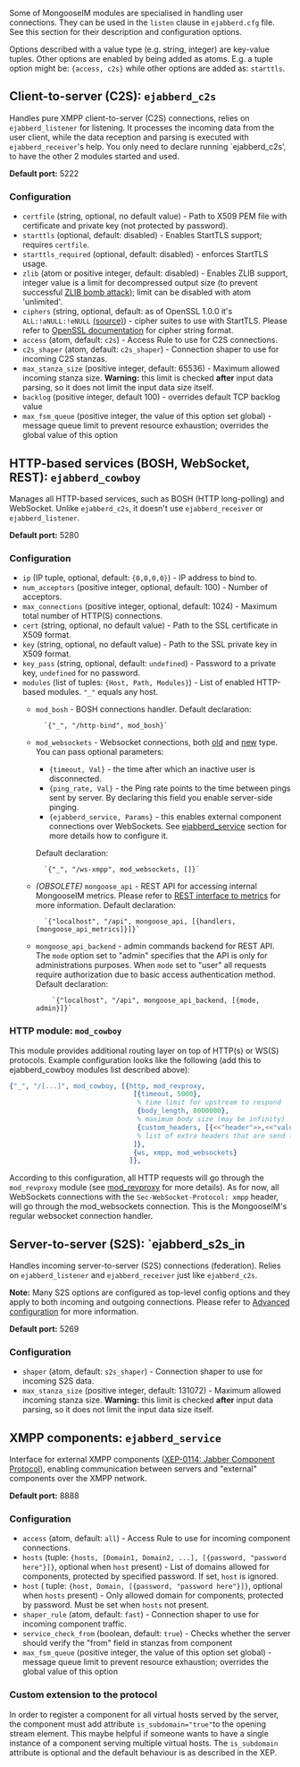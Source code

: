 Some of MongooseIM modules are specialised in handling user connections. They can be used in the `listen` clause in `ejabberd.cfg` file. See this section for their description and configuration options.

Options described with a value type (e.g. string, integer) are key-value tuples. 
Other options are enabled by being added as atoms. E.g. a tuple option might be: `{access, c2s}` while other options are added as: `starttls`.

## Client-to-server (C2S): `ejabberd_c2s`

Handles pure XMPP client-to-server (C2S) connections, relies on `ejabberd_listener` for listening. It processes the incoming data from the user client, while the data reception and parsing is executed with `ejabberd_receiver`'s help. You only need to declare running `ejabberd_c2s’, to have the other 2 modules started and used.

**Default port:** 5222

### Configuration

* `certfile` (string, optional, no default value) - Path to X509 PEM file with certificate and private key (not protected by password).
* `starttls` (optional, default: disabled) - Enables StartTLS support; requires `certfile`.
* `starttls_required` (optional, default: disabled) - enforces StartTLS usage.
* `zlib` (atom or positive integer, default: disabled) - Enables ZLIB support, integer value is a limit for decompressed output size (to prevent successful [ZLIB bomb attack](http://xmpp.org/resources/security-notices/uncontrolled-resource-consumption-with-highly-compressed-xmpp-stanzas/)); limit can be disabled with atom 'unlimited'.
* `ciphers` (string, optional, default: as of OpenSSL 1.0.0 it's `ALL:!aNULL:!eNULL` [(source)](https://www.openssl.org/docs/apps/ciphers.html#CIPHER_STRINGS)) - cipher suites to use with StartTLS. Please refer to [OpenSSL documentation](http://www.openssl.org/docs/apps/ciphers.html) for cipher string format.
* `access` (atom, default: `c2s`) - Access Rule to use for C2S connections.
* `c2s_shaper` (atom, default: `c2s_shaper`) - Connection shaper to use for incoming C2S stanzas.
* `max_stanza_size` (positive integer, default: 65536) - Maximum allowed incoming stanza size. **Warning:** this limit is checked **after** input data parsing, so it does not limit the input data size itself.
* `backlog` (positive integer, default 100) - overrides default TCP backlog value
* `max_fsm_queue` (positive integer, the value of this option set global) - message queue limit to prevent resource exhaustion; overrides the global value of this option

## HTTP-based services (BOSH, WebSocket, REST): `ejabberd_cowboy`

Manages all HTTP-based services, such as BOSH (HTTP long-polling) and WebSocket. Unlike `ejabberd_c2s`, it doesn't use `ejabberd_receiver` or `ejabberd_listener`.

**Default port:** 5280

### Configuration

* `ip` (IP tuple, optional, default: `{0,0,0,0}`) - IP address to bind to.
* `num_acceptors` (positive integer, optional, default: 100) - Number of acceptors.
* `max_connections` (positive integer, optional, default: 1024) - Maximum total number of HTTP(S) connections.
* `cert` (string, optional, no default value) - Path to the SSL certificate in X509 format.
* `key` (string, optional, no default value) - Path to the SSL private key in X509 format.
* `key_pass` (string, optional, default: `undefined`) - Password to a private key, `undefined` for no password.
* `modules` (list of tuples: `{Host, Path, Modules}`) - List of enabled HTTP-based modules. `"_"` equals any host.
    * `mod_bosh` - BOSH connections handler. Default declaration:

            `{"_", "/http-bind", mod_bosh}`

    * `mod_websockets` - Websocket connections, both [old](http://xmpp.org/extensions/xep-0206.html) and [new](http://datatracker.ietf.org/doc/draft-ietf-xmpp-websocket/?include_text=1) type. You can pass optional
    parameters:
        * `{timeout, Val}` - the time after which an inactive user is disconnected.
        * `{ping_rate, Val}` - the Ping rate points to the time between pings sent by server. By declaring this field you enable server-side pinging.
        * `{ejabberd_service, Params}` - this enables external component
            connections over WebSockets. See [ejabberd_service](#ejabberd_service)
            section for more details how to configure it.

        Default declaration:

            `{"_", "/ws-xmpp", mod_websockets, []}`

    * <i>(OBSOLETE)</i> `mongoose_api` - REST API for accessing internal MongooseIM metrics.
        Please refer to [REST interface to metrics](../developers-guide/REST-interface-to-metrics.md)
        for more information. Default declaration:

            `{"localhost", "/api", mongoose_api, [{handlers, [mongoose_api_metrics]}]}`

  * `mongoose_api_backend` -  admin commands backend for REST API. The `mode` option set to "admin" specifies that
   the API is only for administrations purposes. When `mode` set to "user" all requests require authorization due to
   basic access authentication method.
        Default declaration:

            `{"localhost", "/api", mongoose_api_backend, [{mode, admin}]}`

### HTTP module: `mod_cowboy`

This module provides additional routing layer on top of HTTP(s) or
WS(S) protocols. Example configuration looks like the following (add
this to ejabberd_cowboy modules list described above):

```Erlang
{"_", "/[...]", mod_cowboy, [{http, mod_revproxy,
                               [{timeout, 5000},
                                % time limit for upstream to respond
                                {body_length, 8000000},
                                % maximum body size (may be infinity)
                                {custom_headers, [{<<"header">>,<<"value">>}]}
                                % list of extra headers that are send to upstream
                               ]},
                               {ws, xmpp, mod_websockets}
                              ]},
```

According to this configuration, all HTTP requests will go through the
`mod_revproxy` module (see [mod_revproxy](../modules/mod_revproxy.md)
for more details).
As for now, all WebSockets connections with the `Sec-WebSocket-Protocol: xmpp`
header, will go through the mod_websockets connection.
This is the MongooseIM's regular websocket connection handler.

## Server-to-server (S2S): `ejabberd_s2s_in

Handles incoming server-to-server (S2S) connections (federation). Relies on `ejabberd_listener` and `ejabberd_receiver` just like `ejabberd_c2s`.

**Note:** Many S2S options are configured as top-level config options and they apply to both incoming and outgoing connections. Please refer to [Advanced configuration](../Advanced-configuration.md) for more information.

**Default port:** 5269

### Configuration

* `shaper` (atom, default: `s2s_shaper`) - Connection shaper to use for incoming S2S data.
* `max_stanza_size` (positive integer, default: 131072) - Maximum allowed incoming stanza size. **Warning:** this limit is checked **after** input data parsing, so it does not limit the input data size itself.

## XMPP components: `ejabberd_service`

Interface for external XMPP components ([XEP-0114: Jabber Component Protocol](http://xmpp.org/extensions/xep-0114.html)), enabling communication between servers and "external" components over the XMPP network.

**Default port:** 8888

### Configuration

* `access` (atom, default: `all`) - Access Rule to use for incoming component connections.
* `hosts` (tuple: `{hosts, [Domain1, Domain2, ...], [{password, "password here"}]}`, optional when `host` present) - List of domains allowed for components, protected by specified password. If set, `host` is ignored.
* `host` ( tuple: `{host, Domain, [{password, "password here"}]}`, optional when `hosts` present) - Only allowed domain for components, protected by password. Must be set when `hosts` not present.
* `shaper_rule` (atom, default: `fast`) - Connection shaper to use for incoming component traffic.
* `service_check_from` (boolean, default: `true`) - Checks whether the server should verify the "from" field in stanzas from component
* `max_fsm_queue` (positive integer, the value of this option set global) - message queue limit to prevent resource exhaustion; overrides the global value of this option

### Custom extension to the protocol

In order to register a component for all virtual hosts served by the
server, the component must add attribute `is_subdomain="true"`to the opening stream element.
This maybe helpful if someone wants to have a single instance of a
component serving multiple virtual hosts. The `is_subdomain` attribute
is optional and the default behaviour is as described in the XEP.


